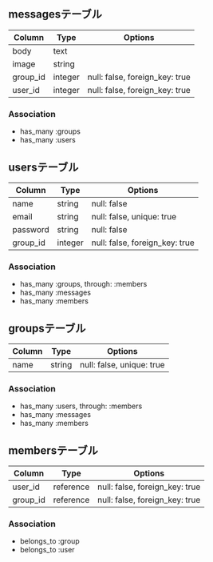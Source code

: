 
## messagesテーブル
|Column|Type|Options|
|------|----|-------|
|body|text| |
|image|string| |
|group_id|integer|null: false, foreign_key: true|
|user_id|integer|null: false, foreign_key: true|

### Association
- has_many :groups
- has_many :users


## usersテーブル
|Column|Type|Options|
|------|----|-------|
|name|string|null: false |
|email|string|null: false, unique: true |
|password|string|null: false |
|group_id|integer|null: false, foreign_key: true|

### Association
- has_many :groups, through: :members
- has_many :messages
- has_many :members

## groupsテーブル

|Column|Type|Options|
|------|----|-------|
|name|string|null: false, unique: true|

### Association
- has_many :users, through: :members
- has_many :messages
- has_many :members

## membersテーブル

|Column|Type|Options|
|------|----|-------|
|user_id|reference|null: false, foreign_key: true|
|group_id|reference|null: false, foreign_key: true|

### Association
- belongs_to :group
- belongs_to :user


